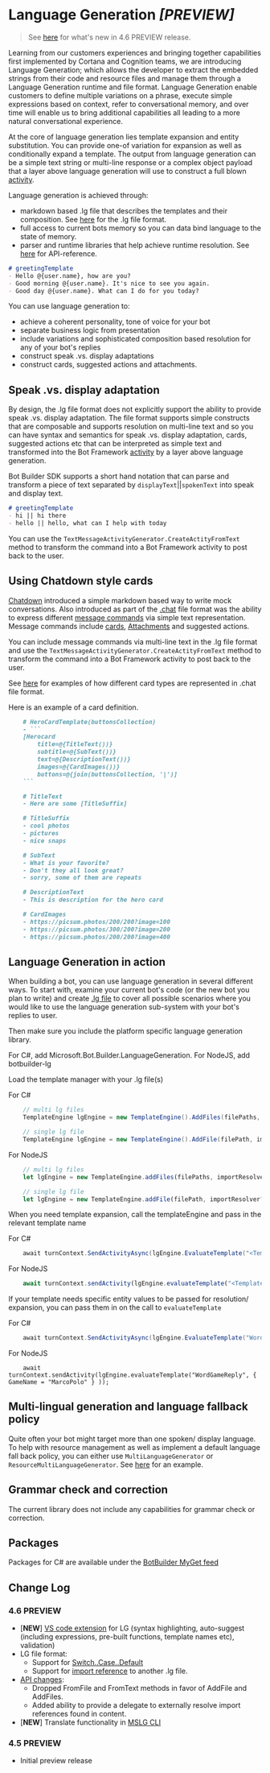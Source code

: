 # Language Generation ***_[PREVIEW]_***

> See [here](#Change-Log) for what's new in 4.6 PREVIEW release.

Learning from our customers experiences and bringing together capabilities first implemented by Cortana and Cognition teams, we are introducing Language Generation; which allows the developer to extract the embedded strings from their code and resource files and manage them through a Language Generation runtime and file format.  Language Generation enable customers to define multiple variations on a phrase, execute simple expressions based on context, refer to conversational memory, and over time will enable us to bring additional capabilities all leading to a more natural conversational experience.

At the core of language generation lies template expansion and entity substitution. You can provide one-of variation for expansion as well as conditionally expand a template. The output from language generation can be a simple text string or multi-line response or a complex object payload that a layer above language generation will use to construct a full blown [activity][1].

Language generation is achieved through:

- markdown based .lg file that describes the templates and their composition. See [here][3] for the .lg file format.
- full access to current bots memory so you can data bind language to the state of memory.
- parser and runtime libraries that help achieve runtime resolution. See [here][2] for API-reference.

```markdown
# greetingTemplate
- Hello @{user.name}, how are you?
- Good morning @{user.name}. It's nice to see you again.
- Good day @{user.name}. What can I do for you today?
```

You can use language generation to:

- achieve a coherent personality, tone of voice for your bot
- separate business logic from presentation
- include variations and sophisticated composition based resolution for any of your bot's replies
- construct speak .vs. display adaptations
- construct cards, suggested actions and attachments.

## Speak .vs. display adaptation

By design, the .lg file format does not explicitly support the ability to provide speak .vs. display adaptation. The file format supports simple constructs that are composable and supports resolution on multi-line text and so you can have syntax and semantics for speak .vs. display adaptation, cards, suggested actions etc that can be interpreted as simple text and transformed into the Bot Framework [activity][1] by a layer above language generation.

Bot Builder SDK supports a short hand notation that can parse and transform a piece of text separated by `displayText`||`spokenText` into speak and display text.

```markdown
# greetingTemplate
- hi || hi there
- hello || hello, what can I help with today
```

You can use the `TextMessageActivityGenerator.CreateActityFromText` method to transform the command into a Bot Framework activity to post back to the user.

## Using Chatdown style cards

[Chatdown][6] introduced a simple markdown based way to write mock conversations. Also introduced as part of the [.chat][7] file format was the ability to express different [message commands][9] via simple text representation. Message commands include [cards][10], [Attachments][11] and suggested actions.

You can include message commands via multi-line text in the .lg file format and use the `TextMessageActivityGenerator.CreateActityFromText` method to transform the command into a Bot Framework activity to post back to the user.

See [here][8] for examples of how different card types are represented in .chat file format.

Here is an example of a card definition.

```markdown
    # HeroCardTemplate(buttonsCollection)
    - ```
    [Herocard
        title=@{TitleText())}
        subtitle=@{SubText())}
        text=@{DescriptionText())}
        images=@{CardImages())}
        buttons=@{join(buttonsCollection, '|')]
    ```

    # TitleText
    - Here are some [TitleSuffix]

    # TitleSuffix
    - cool photos
    - pictures
    - nice snaps

    # SubText
    - What is your favorite?
    - Don't they all look great?
    - sorry, some of them are repeats

    # DescriptionText
    - This is description for the hero card

    # CardImages
    - https://picsum.photos/200/200?image=100
    - https://picsum.photos/300/200?image=200
    - https://picsum.photos/200/200?image=400
```


## Language Generation in action

When building a bot, you can use language generation in several different ways. To start with, examine your current bot's code (or the new bot you plan to write) and create [.lg file][3] to cover all possible scenarios where you would like to use the language generation sub-system with your bot's replies to user.

Then make sure you include the platform specific language generation library.

For C#, add Microsoft.Bot.Builder.LanguageGeneration.
For NodeJS, add botbuilder-lg

Load the template manager with your .lg file(s)

For C#

```c#
    // multi lg files
    TemplateEngine lgEngine = new TemplateEngine().AddFiles(filePaths, importResolver?);

    // single lg file
    TemplateEngine lgEngine = new TemplateEngine().AddFile(filePath, importResolver?);
```

For NodeJS

```typescript
    // multi lg files
    let lgEngine = new TemplateEngine.addFiles(filePaths, importResolver?);

    // single lg file
    let lgEngine = new TemplateEngine.addFile(filePath, importResolver?);
```

When you need template expansion, call the templateEngine and pass in the relevant template name

For C#

```c#
    await turnContext.SendActivityAsync(lgEngine.EvaluateTemplate("<TemplateName>", entitiesCollection));
```

For NodeJS

```typescript
    await turnContext.sendActivity(lgEngine.evaluateTemplate("<TemplateName>", entitiesCollection));
```

If your template needs specific entity values to be passed for resolution/ expansion, you can pass them in on the call to `evaluateTemplate`

For C#

```c#
    await turnContext.SendActivityAsync(lgEngine.EvaluateTemplate("WordGameReply", new { GameName = "MarcoPolo" } ));

```

For NodeJS

```node
    await turnContext.sendActivity(lgEngine.evaluateTemplate("WordGameReply", { GameName = "MarcoPolo" } ));
```

## Multi-lingual generation and language fallback policy
Quite often your bot might target more than one spoken/ display language. To help with resource management as well as implement a default language fall back policy, you can either use `MultiLanguageGenerator` or `ResourceMultiLanguageGenerator`. See [here][25] for an example.

## Grammar check and correction

The current library does not include any capabilities for grammar check or correction.

## Packages

Packages for C# are available under the [BotBuilder MyGet feed][12]

## Change Log
### 4.6 PREVIEW
- \[**NEW**\] [VS code extension][22] for LG (syntax highlighting, auto-suggest (including expressions, pre-built functions, template names etc), validation)
- LG file format:
    - Support for [Switch..Case..Default][20]
    - Support for [import reference][21] to another .lg file.
- [API changes][2]: 
    - Dropped FromFile and FromText methods in favor of AddFile and AddFiles. 
    - Added ability to provide a delegate to externally resolve import references found in content. 
- \[**NEW**\] Translate functionality in [MSLG CLI][23]

### 4.5 PREVIEW
- Initial preview release

[1]:https://github.com/Microsoft/BotBuilder/blob/master/specs/botframework-activity/botframework-activity.md
[2]:./docs/api-reference.md
[3]:./docs/lg-file-format.md
[6]:https://github.com/Microsoft/botbuilder-tools/tree/master/packages/Chatdown
[7]:https://github.com/Microsoft/botbuilder-tools/tree/master/packages/Chatdown#chat-file-format
[8]:https://github.com/Microsoft/botbuilder-tools/blob/master/packages/Chatdown/Examples/CardExamples.chat
[9]:https://github.com/Microsoft/botbuilder-tools/tree/master/packages/Chatdown#message-commands
[10]:https://github.com/Microsoft/botbuilder-tools/tree/master/packages/Chatdown#message-cards
[11]:https://github.com/Microsoft/botbuilder-tools/tree/master/packages/Chatdown#message-attachments
[12]:https://botbuilder.myget.org/feed/botbuilder-declarative/package/nuget/Microsoft.Bot.Builder.LanguageGeneration
[20]:./docs/lg-file-format.md#Switch..Case
[21]:./docs/lg-file-format.md#Importing-external-references
[22]:https://aka.ms/lg-vscode-extension
[23]:https://github.com/microsoft/botbuilder-tools/tree/V.Future/packages/MSLG
[25]:https://github.com/microsoft/botbuilder-dotnet/blob/d953d1b7fe548cdb1800f1c2e85fe35c34edf75c/tests/Microsoft.Bot.Builder.LanguageGeneration.Renderer.Tests/LGGeneratorTests.cs#L78

